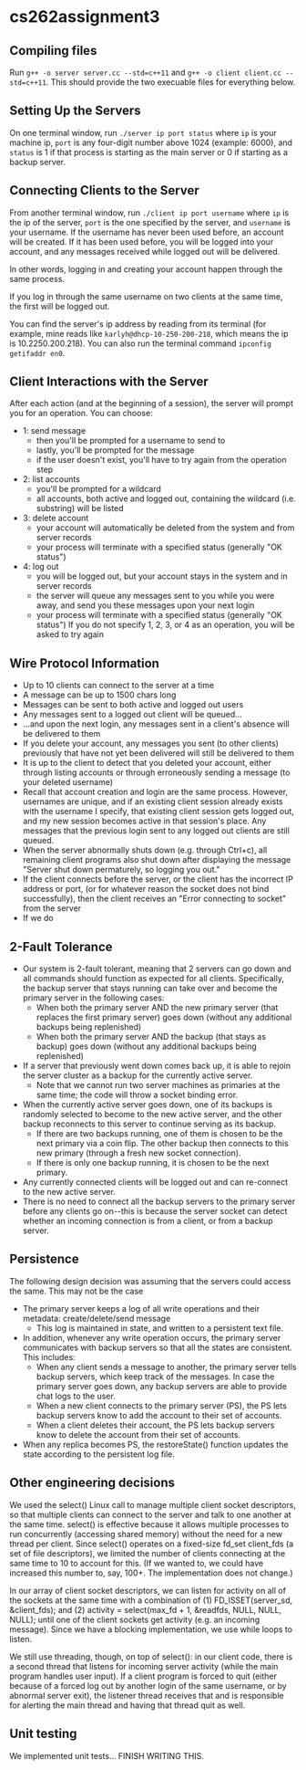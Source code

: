 # cs262assignment3

## Compiling files
Run `g++ -o server server.cc --std=c++11` and `g++ -o client client.cc --std=c++11`. This should provide the two execuable files for everything below.

## Setting Up the Servers
On one terminal window, run `./server ip port status` where `ip` is your machine ip, `port` is any four-digit number above 1024 (example: 6000), and `status` is 1 if that process is starting as the main server or 0 if starting as a backup server.

## Connecting Clients to the Server
From another terminal window, run `./client ip port username` where `ip` is the ip of the server, `port` is the one specified by the server, and `username` is your username. If the username has never been used before, an account will be created. If it has been used before, you will be logged into your account, and any messages received while logged out will be delivered. 

In other words, logging in and creating your account happen through the same process.

If you log in through the same username on two clients at the same time, the first will be logged out.

You can find the server's ip address by reading from its terminal (for example, mine reads like `karlyh@dhcp-10-250-200-218`, which means the ip is 10.2250.200.218). You can also run the terminal command `ipconfig getifaddr en0`.

## Client Interactions with the Server
After each action (and at the beginning of a session), the server will prompt you for an operation. You can choose:

- 1: send message
    - then you'll be prompted for a username to send to
    - lastly, you'll be prompted for the message
    - if the user doesn't exist, you'll have to try again from the operation step
- 2: list accounts
    - you'll be prompted for a wildcard
    - all accounts, both active and logged out, containing the wildcard (i.e. substring) will be listed
- 3: delete account
    - your account will automatically be deleted from the system and from server records
    - your process will terminate with a specified status (generally "OK status")
- 4: log out
    - you will be logged out, but your account stays in the system and in server records
    - the server will queue any messages sent to you while you were away, and send you these messages upon your next login
    - your process will terminate with a specified status (generally "OK status") If you do not specify 1, 2, 3, or 4 as an operation, you will be asked to try again

## Wire Protocol Information
- Up to 10 clients can connect to the server at a time
- A message can be up to 1500 chars long
- Messages can be sent to both active and logged out users
- Any messages sent to a logged out client will be queued...
- ...and upon the next login, any messages sent in a client's absence will be delivered to them
- If you delete your account, any messages you sent (to other clients) previously that have not yet been delivered will still be delivered to them
- It is up to the client to detect that you deleted your account, either through listing accounts or through erroneously sending a message (to your deleted username)
- Recall that account creation and login are the same process. However, usernames are unique, and if an existing client session already exists with the username I specify, that existing client session gets logged out, and my new session becomes active in that session's place. Any messages that the previous login sent to any logged out clients are still queued.
- When the server abnormally shuts down (e.g. through Ctrl+c), all remaining client programs also shut down after displaying the message "Server shut down permaturely, so logging you out."
- If the client connects before the server, or the client has the incorrect IP address or port, (or for whatever reason the socket does not bind successfully), then the client receives an "Error connecting to socket" from the server
- If we do 

## 2-Fault Tolerance
- Our system is 2-fault tolerant, meaning that 2 servers can go down and all commands should function as expected for all clients. Specifically, the backup server that stays running can take over and become the primary server in the following cases:
    * When both the primary server AND the new primary server (that replaces the first primary server) goes down (without any additional backups being replenished)
    * When both the primary server AND the backup (that stays as backup) goes down (without any additional backups being replenished)
- If a server that previously went down comes back up, it is able to rejoin the server cluster as a backup for the currently active server.
    * Note that we cannot run two server machines as primaries at the same time; the code will throw a socket binding error.
- When the currently active server goes down, one of its backups is randomly selected to become to the new active server, and the other backup reconnects to this server to continue serving as its backup. 
    * If there are two backups running, one of them is chosen to be the next primary via a coin flip. The other backup then connects to this new primary (through a fresh new socket connection).
    * If there is only one backup running, it is chosen to be the next primary.
- Any currently connected clients will be logged out and can re-connect to the new active server.
- There is no need to connect all the backup servers to the primary server before any clients go on--this is because the server socket can detect whether an incoming connection is from a client, or from a backup server.

## Persistence
The following design decision was assuming that the servers could access the same. This may not be the case
- The primary server keeps a log of all write operations and their metadata: create/delete/send message
    * This log is maintained in state, and written to a persistent text file.
- In addition, whenever any write operation occurs, the primary server communicates with backup servers so that all the states are consistent. This includes:
    * When any client sends a message to another, the primary server tells backup servers, which keep track of the messages. In case the primary server goes down, any backup servers are able to provide chat logs to the user.
    * When a new client connects to the primary server (PS), the PS lets backup servers know to add the account to their set of accounts.
    * When a client deletes their account, the PS lets backup servers know to delete the account from their set of accounts.
- When any replica becomes PS, the restoreState() function updates the state according to the persistent log file.

## Other engineering decisions
We used the select() Linux call to manage multiple client socket descriptors, so that multiple clients can connect to the server and talk to one another at the same time. select() is effective because it allows multiple processes to run concurrently (accessing shared memory) without the need for a new thread per client. Since select() operates on a fixed-size fd_set client_fds (a set of file descriptors), we limited the number of clients connecting at the same time to 10 to account for this. (If we wanted to, we could have increased this number to, say, 100+. The implementation does not change.)

In our array of client socket descriptors, we can listen for activity on all of the sockets at the same time with a combination of (1) FD_ISSET(server_sd, &client_fds); and (2) activity = select(max_fd + 1, &readfds, NULL, NULL, NULL); until one of the client sockets get activity (e.g. an incoming message). Since we have a blocking implementation, we use while loops to listen.

We still use threading, though, on top of select(): in our client code, there is a second thread that listens for incoming server activity (while the main program handles user input). If a client program is forced to quit (either because of a forced log out by another login of the same username, or by abnormal server exit), the listener thread receives that and is responsible for alerting the main thread and having that thread quit as well.

## Unit testing
We implemented unit tests... FINISH WRITING THIS.
